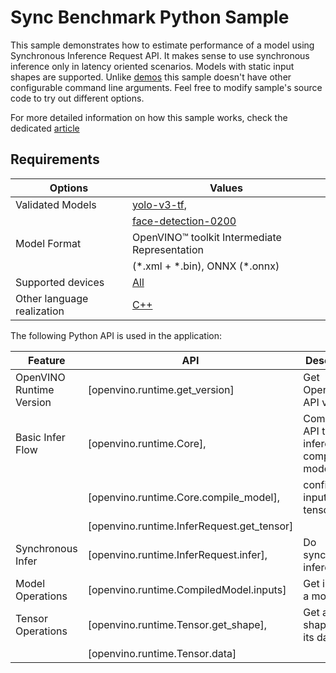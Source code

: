 # Sync Benchmark Python Sample

This sample demonstrates how to estimate performance of a model using Synchronous Inference Request API. It makes sense to use synchronous inference only in latency oriented scenarios. Models with static input shapes are supported. Unlike [demos](https://github.com/openvinotoolkit/open_model_zoo/tree/master/demos) this sample doesn't have other configurable command line arguments. Feel free to modify sample's source code to try out different options.

For more detailed information on how this sample works, check the dedicated [article](https://docs.openvino.ai/2025/learn-openvino/openvino-samples/sync-benchmark.html)

## Requirements

| Options                     | Values                                                                                                                |
| ----------------------------| ----------------------------------------------------------------------------------------------------------------------|
| Validated Models            | [yolo-v3-tf](https://github.com/openvinotoolkit/open_model_zoo/tree/master/models/public/yolo-v3-tf),                 |
|                             | [face-detection-0200](https://github.com/openvinotoolkit/open_model_zoo/tree/master/models/intel/face-detection-0200) |
| Model Format                | OpenVINO™ toolkit Intermediate Representation                                                                         |
|                             | (\*.xml + \*.bin), ONNX (\*.onnx)                                                                                     |
| Supported devices           | [All](https://docs.openvino.ai/2025/about-openvino/compatibility-and-support/supported-devices.html)                  |
| Other language realization  | [C++](https://docs.openvino.ai/2025/learn-openvino/openvino-samples/sync-benchmark.html)                              |

The following Python API is used in the application:

| Feature                   | API                                             | Description                                  |
| --------------------------| ------------------------------------------------|----------------------------------------------|
| OpenVINO Runtime Version  | [openvino.runtime.get_version]                  | Get Openvino API version.                    |
| Basic Infer Flow          | [openvino.runtime.Core],                        | Common API to do inference: compile a model, |
|                           | [openvino.runtime.Core.compile_model],          | configure input tensors.                     |
|                           | [openvino.runtime.InferRequest.get_tensor]      |                                              |
| Synchronous Infer         | [openvino.runtime.InferRequest.infer],          | Do synchronous inference.                    |
| Model Operations          | [openvino.runtime.CompiledModel.inputs]         | Get inputs of a model.                       |
| Tensor Operations         | [openvino.runtime.Tensor.get_shape],            | Get a tensor shape and its data.             |
|                           | [openvino.runtime.Tensor.data]                  |                                              |
